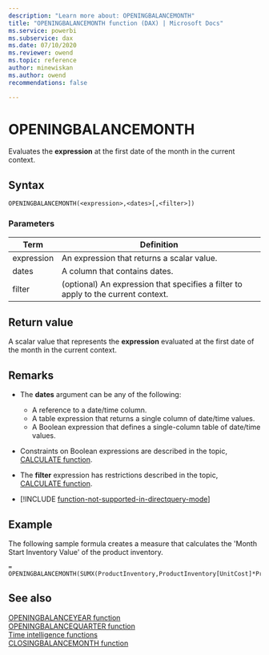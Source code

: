 ```yaml
---
description: "Learn more about: OPENINGBALANCEMONTH"
title: "OPENINGBALANCEMONTH function (DAX) | Microsoft Docs"
ms.service: powerbi 
ms.subservice: dax 
ms.date: 07/10/2020
ms.reviewer: owend
ms.topic: reference
author: minewiskan
ms.author: owend 
recommendations: false

---
```

# OPENINGBALANCEMONTH

Evaluates the **expression** at the first date of the month in the current context.  
  
## Syntax  
  
```dax
OPENINGBALANCEMONTH(<expression>,<dates>[,<filter>])  
```
  
### Parameters  
  
|Term|Definition|  
|--------|--------------|  
|expression|An expression that returns a scalar value.|  
|dates|A column that contains dates.|  
|filter|(optional) An expression that specifies a filter to apply to the current context.|  
  
## Return value

A scalar value that represents the **expression** evaluated at the first date of the month in the current context.  
  
## Remarks

- The **dates** argument can be any of the following:  
  - A reference to a date/time column.  
  - A table expression that returns a single column of date/time values.  
  - A Boolean expression that defines a single-column table of date/time values.  
  
- Constraints on Boolean expressions are described in the topic, [CALCULATE function](calculate-function-dax.md).  
  
- The **filter** expression has restrictions described in the topic, [CALCULATE function](calculate-function-dax.md).  

- [!INCLUDE [function-not-supported-in-directquery-mode](includes/function-not-supported-in-directquery-mode.md)]
  
## Example

The following sample formula creates a measure that calculates the 'Month Start Inventory Value' of the product inventory.  
  
```dax
= OPENINGBALANCEMONTH(SUMX(ProductInventory,ProductInventory[UnitCost]*ProductInventory[UnitsBalance]),DateTime[DateKey])  
```
  
## See also

[OPENINGBALANCEYEAR function](openingbalanceyear-function-dax.md)  
[OPENINGBALANCEQUARTER function](openingbalancequarter-function-dax.md)  
[Time intelligence functions](time-intelligence-functions-dax.md)  
[CLOSINGBALANCEMONTH function](closingbalancemonth-function-dax.md)  
